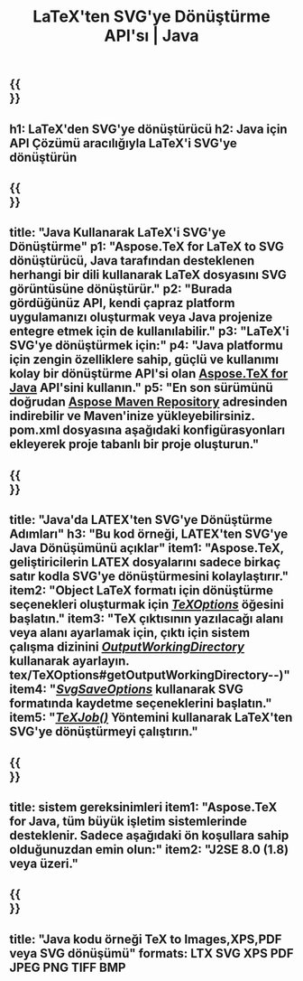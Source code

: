 ﻿---
translation: true
template: /_templates/_conversion-child-java.md
title: LaTeX'ten SVG'ye Dönüştürme API'sı | Java
description: LaTeX'ten SVG'ye dönüştürme işlevi. Bu şirket içi Java kitaplığını projenize entegre edin veya LaTeX'i SVG'ye dönüştürmek için platformlar arası uygulamaları kullanın.
keywords: lateksten svg api java'ya, latex2svg entegrasyonu
url: /java/conversion/latex-to-svg/
family: tex
platformtag: java
feature: conversion
informat: LATEX
outformat: SVG
otherformats: PNG JPEG TIFF BMP PDF XPS
---

{{<section banner>}}
---
h1: LaTeX'den SVG'ye dönüştürücü
h2: Java için API Çözümü aracılığıyla LaTeX'i SVG'ye dönüştürün
---

{{<section overview>}}
---
title: "Java Kullanarak LaTeX'i SVG'ye Dönüştürme"
p1: "Aspose.TeX for LaTeX to SVG dönüştürücü, Java tarafından desteklenen herhangi bir dili kullanarak LaTeX dosyasını SVG görüntüsüne dönüştürür."
p2: "Burada gördüğünüz API, kendi çapraz platform uygulamanızı oluşturmak veya Java projenize entegre etmek için de kullanılabilir."
p3: "LaTeX'i SVG'ye dönüştürmek için:"
p4: "Java platformu için zengin özelliklere sahip, güçlü ve kullanımı kolay bir dönüştürme API'si olan [Aspose.TeX for Java](https://products.aspose.com/tex/java) API'sini kullanın."
p5: "En son sürümünü doğrudan [Aspose Maven Repository](https://repository.aspose.com/tex/) adresinden indirebilir ve Maven'inize yükleyebilirsiniz. pom.xml dosyasına aşağıdaki konfigürasyonları ekleyerek proje tabanlı bir proje oluşturun."
---

{{<section feature1>}}
---
title: "Java'da LATEX'ten SVG'ye Dönüştürme Adımları"
h3: "Bu kod örneği, LATEX'ten SVG'ye Java Dönüşümünü açıklar"
item1: "Aspose.TeX, geliştiricilerin LATEX dosyalarını sadece birkaç satır kodla SVG'ye dönüştürmesini kolaylaştırır."
item2: "Object LaTeX formatı için dönüştürme seçenekleri oluşturmak için [*TeXOptions*](https://reference.aspose.com/tex/java/com.aspose.tex/TeXOptions) öğesini başlatın."
item3: "TeX çıktısının yazılacağı alanı veya alanı ayarlamak için, çıktı için sistem çalışma dizinini [*OutputWorkingDirectory*](https://reference.aspose.com/tex/java/com.aspose) kullanarak ayarlayın. tex/TeXOptions#getOutputWorkingDirectory--)"
item4: "[*SvgSaveOptions*](https://reference.aspose.com/tex/java/com.aspose.tex.rendering/SvgSaveOptions) kullanarak SVG formatında kaydetme seçeneklerini başlatın."
item5: "[*TeXJob()*](https://reference.aspose.com/tex/java/com.aspose.tex/TeXJob) Yöntemini kullanarak LaTeX'ten SVG'ye dönüştürmeyi çalıştırın."
---

{{<section feature2>}}
---
title: sistem gereksinimleri
item1: "Aspose.TeX for Java, tüm büyük işletim sistemlerinde desteklenir. Sadece aşağıdaki ön koşullara sahip olduğunuzdan emin olun:"
item2: "J2SE 8.0 (1.8) veya üzeri."
---

{{<section widget>}}
---
title: "Java kodu örneği TeX to Images,XPS,PDF veya SVG dönüşümü"
formats: LTX SVG XPS PDF JPEG PNG TIFF BMP
---